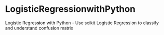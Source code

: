 # LogisticRegressionwithPython
Logistic Regression with Python - Use scikit Logistic Regression to classify and understand confusion matrix
